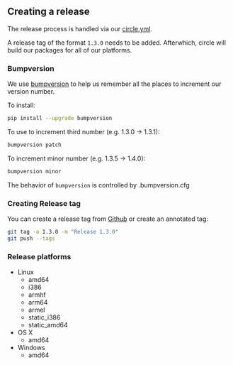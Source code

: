 ## Creating a release
The release process is handled via our [circle.yml](https://github.com/influxdata/chronograf/blob/master/circle.yml).

A release tag of the format `1.3.0` needs to be added.  Afterwhich, circle
will build our packages for all of our platforms.

### Bumpversion
We use [bumpversion](https://github.com/peritus/bumpversion) to help us
remember all the places to increment our version number.

To install:

```sh
pip install --upgrade bumpversion
```

To use to increment third number (e.g. 1.3.0 -> 1.3.1):

```sh
bumpversion patch
```


To increment minor number (e.g. 1.3.5 -> 1.4.0):

```sh
bumpversion minor
```

The behavior of `bumpversion` is controlled by .bumpversion.cfg

### Creating Release tag
You can create a release tag from [Github](https://github.com/influxdata/chronograf/releases)
or create an annotated tag:

```sh
git tag -a 1.3.0 -m "Release 1.3.0"
git push --tags
```

### Release platforms
* Linux
    * amd64
    * i386
    * armhf
    * arm64
    * armel
    * static_i386
    * static_amd64
* OS X
    * amd64
* Windows
    * amd64